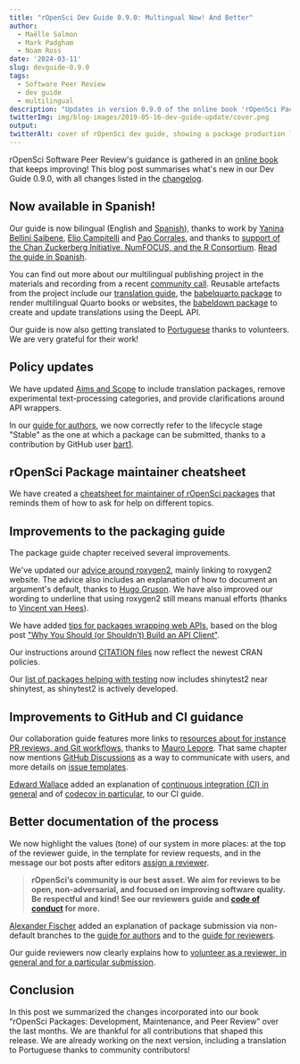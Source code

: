 ```yaml
---
title: "rOpenSci Dev Guide 0.9.0: Multingual Now! And Better"
author:
  - Maëlle Salmon
  - Mark Padgham
  - Noam Ross
date: '2024-03-11'
slug: devguide-0.9.0
tags:
  - Software Peer Review
  - dev guide
  - multilingual
description: "Updates in version 0.9.0 of the online book 'rOpenSci Packages: Development, Maintenance, and Peer Review'"
twitterImg: img/blog-images/2019-05-16-dev-guide-update/cover.png
output: 
twitterAlt: cover of rOpenSci dev guide, showing a package production line with small humans discussing, examining and promoting packages
---
```


rOpenSci Software Peer Review's guidance is gathered in an [online book](https://devdevguide.netlify.app/booknews) that keeps improving!
This blog post summarises what's new in our Dev Guide 0.9.0, with all changes listed in the [changelog](https://devguide.ropensci.org/booknews.html).

## Now available in Spanish!

Our guide is now bilingual (English and [Spanish](https://devdevguide.netlify.app/es/index.es.html)), thanks to work by [Yanina Bellini Saibene](/author/yanina-bellini-saibene/), [Elio Campitelli](/author/elio-campitelli/) and [Pao Corrales](/author/pao-corrales/), and thanks to [support of the Chan Zuckerberg Initiative, NumFOCUS, and the R Consortium](/blog/2023/01/12/multilingual-publishing-en/).
[Read the guide in Spanish](https://devdevguide.netlify.app/es/index.es.html).

You can find out more about our multilingual publishing project in the materials and recording from a recent [community call](/commcalls/nov2023-multilingual/).
Reusable artefacts from the project include our [translation guide](https://translationguide.ropensci.org/), the [babelquarto package](https://docs.ropensci.org/babelquarto/) to render multilingual Quarto books or websites, the [babeldown package](https://docs.ropensci.org/babeldown/) to create and update translations using the DeepL API.

Our guide is now also getting translated to [Portuguese](https://ropensci.org/blog/2023/10/20/news-october-2023/#help-us-translate-our-dev-guide-to-portuguese) thanks to volunteers.
We are very grateful for their work!

## Policy updates

We have updated [Aims and Scope](https://devdevguide.netlify.app/softwarereview_policies#package-categories) to include translation packages, remove experimental text-processing categories, and provide clarifications around API wrappers.

In our [guide for authors](https://devdevguide.netlify.app/softwarereview_author), we now correctly refer to the lifecycle stage "Stable" as the one at which a package can be submitted, thanks to a contribution by GitHub user [bart1](https://github.com/bart1).

## rOpenSci Package maintainer cheatsheet

We have created a [cheatsheet for maintainer of rOpenSci packages](https://devdevguide.netlify.app/maintenance_cheatsheet) that reminds them of how to ask for help on different topics.

## Improvements to the packaging guide

The package guide chapter received several improvements.

We've updated our [advice around roxygen2](https://devdevguide.netlify.app/pkg_building#roxygen-2-use), mainly linking to roxygen2 website. 
The advice also includes an explanation of how to document an argument's default, thanks to [Hugo Gruson](https://github.com/bisaloo).
We have also improved our wording to underline that using roxygen2 still means manual efforts (thanks to [Vincent van Hees](https://github.com/vincentvanhees)).

We have added [tips for packages wrapping web APIs](https://devdevguide.netlify.app/pkg_building#packages-wrapping-web-resources-api-clients), based on the blog post ["Why You Should (or Shouldn’t) Build an API Client"](/blog/2022/06/16/publicize-api-client-yes-no/).

Our instructions around [CITATION files](https://devdevguide.netlify.app/pkg_building#citation-file) now reflect the newest CRAN policies.

Our [list of packages helping with testing](https://devdevguide.netlify.app/pkg_building#testing) now includes shinytest2 near shinytest, as shinytest2 is actively developed.


## Improvements to GitHub and CI guidance
 
Our collaboration guide features more links to [resources about for instance PR reviews, and Git workflows](https://devdevguide.netlify.app/maintenance_collaboration#git-workflow), thanks to [Mauro Lepore](https://github.com/maurolepore).
That same chapter now mentions [GitHub Discussions](https://devdevguide.netlify.app/maintenance_collaboration#communication-with-users) as a way to communicate with users, and more details on [issue templates](https://devdevguide.netlify.app/maintenance_collaboration#issue-templates).

[Edward Wallace](https://github.com/ewallace) added an explanation of [continuous integration (CI) in general](https://devdevguide.netlify.app/pkg_ci#what-is-continuous-integration-ci) and of [codecov in particular](https://devdevguide.netlify.app/pkg_ci#coverage), to our CI guide.

## Better documentation of the process

We now highlight the values (tone) of our system in more places: at the top of the reviewer guide, in the template for review requests, and in the message our bot posts after editors [assign a reviewer](https://github.com/ropensci-org/buffy/pull/77/files).

> **rOpenSci’s community is our best asset. 
We aim for reviews to be open, non-adversarial, and focused on improving software quality. 
Be respectful and kind! 
See our reviewers guide and [code of conduct](https://ropensci.org/code-of-conduct/) for more.**

[Alexander Fischer](https://github.com/s3alfisc/) added an explanation of package submission via non-default branches to the [guide for authors](https://devdevguide.netlify.app/softwarereview_author) and to the  [guide for reviewers](https://devdevguide.netlify.app/softwarereview_reviewer#general-guidelines).

Our guide reviewers now clearly explains how to [volunteer as a reviewer, in general and for a particular submission](https://devdevguide.netlify.app/softwarereview_reviewer#volunteering-as-a-reviewer).

## Conclusion

In this post we summarized the changes incorporated into our book “rOpenSci Packages: Development, Maintenance, and Peer Review” over the last months. We are thankful for all contributions that shaped this release. 
We are already working on the next version, including a translation to Portuguese thanks to community contributors!
